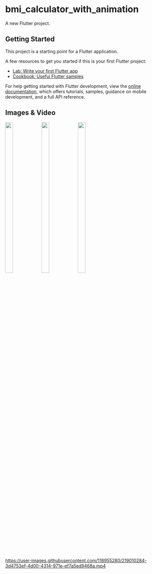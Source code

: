 # bmi_calculator_with_animation 

A new Flutter project.

## Getting Started

This project is a starting point for a Flutter application.

A few resources to get you started if this is your first Flutter project:

- [Lab: Write your first Flutter app](https://docs.flutter.dev/get-started/codelab)
- [Cookbook: Useful Flutter samples](https://docs.flutter.dev/cookbook)

For help getting started with Flutter development, view the
[online documentation](https://docs.flutter.dev/), which offers tutorials,
samples, guidance on mobile development, and a full API reference.

## Images & Video
<p float="center">

<img src="https://user-images.githubusercontent.com/118955280/219010085-5128d1e3-b8aa-4bea-935c-b66bfa9d5391.png" width=22% height=35%>
<img src="https://user-images.githubusercontent.com/118955280/219010091-47e910de-3d41-438d-a9d0-a1faa23598db.png" width=22% height=35%>
<img src="https://user-images.githubusercontent.com/118955280/219010066-dd56b5bd-46b1-4af5-ac2b-2745f0eff51a.png" width=22% height=35%>


https://user-images.githubusercontent.com/118955280/219010284-3d4753ef-4d00-4314-971e-ef7a5ed9468a.mp4


</p>
